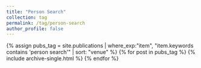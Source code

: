 ```yaml
---
title: "Person Search"
collection: tag
permalink: /tag/person-search
author_profile: false
---
```

{% assign pubs_tag = site.publications | where_exp:"item", "item.keywords contains 'person search'" | sort: "venue" %}
{% for post in pubs_tag %}
  {% include archive-single.html %}
{% endfor %}